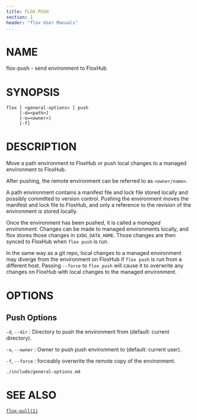 ```yaml
---
title: FLOX-PUSH
section: 1
header: "flox User Manuals"
...
```



# NAME

flox-push - send environment to FloxHub

# SYNOPSIS

```
flox [ <general-options> ] push
     [-d=<path>]
     [-o=<owner>]
     [-f]
```

# DESCRIPTION

Move a path environment to FloxHub or push local changes to a managed
environment to FloxHub.

After pushing, the remote environment can be referred to as `<owner/name>`.

A path environment contains a manifest file and lock file stored locally and
possibly committed to version control.
Pushing the environment moves the manifest and lock file to FloxHub,
and only a reference to the revision of the environment is stored locally.

Once the environment has been pushed, it is called a *managed environment*.
Changes can be made to managed environments locally,
and flox stores those changes in `$XDG_DATA_HOME`.
Those changes are then synced to FloxHub when `flox push` is run.

In the same way as a git repo, local changes to a managed environment may
diverge from the environment on FloxHub if `flox push` is run from a different
host.
Passing `--force` to `flox push` will cause it to overwrite any changes on
FloxHub with local changes to the managed environment.

# OPTIONS

## Push Options

`-d`, `--dir`
:   Directory to push the environment from (default: current directory).

`-o`, `--owner`
:   Owner to push push environment to (default: current user).

`-f`, `--force`
:   forceably overwrite the remote copy of the environment.

```{.include}
./include/general-options.md
```

# SEE ALSO

[`flox-pull(1)`](./flox-pull.md)

